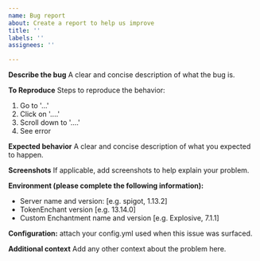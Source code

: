 ```yaml
---
name: Bug report
about: Create a report to help us improve
title: ''
labels: ''
assignees: ''

---
```


**Describe the bug**
A clear and concise description of what the bug is.

**To Reproduce**
Steps to reproduce the behavior:
1. Go to '...'
2. Click on '....'
3. Scroll down to '....'
4. See error

**Expected behavior**
A clear and concise description of what you expected to happen.

**Screenshots**
If applicable, add screenshots to help explain your problem.

**Environment (please complete the following information):**
 - Server name and version: [e.g. spigot, 1.13.2]
 - TokenEnchant version [e.g. 13.14.0]
 - Custom Enchantment name and version [e.g. Explosive, 7.1.1]

**Configuration:**
attach your config.yml used when this issue was surfaced.

**Additional context**
Add any other context about the problem here.
